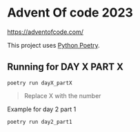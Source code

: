 # Advent Of code 2023

https://adventofcode.com/

This project uses [Python Poetry](https://python-poetry.org/).


## Running for DAY X PART X

```
poetry run dayX_partX
```
> Replace X with the number

Example for day 2 part 1

```
poetry run day2_part1
```
